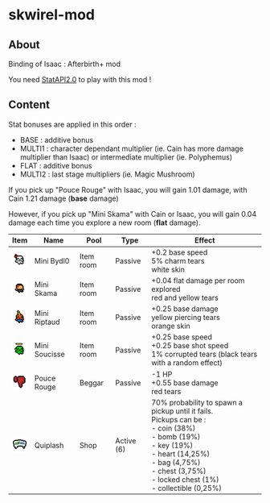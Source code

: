 # skwirel-mod

## About

Binding of Isaac : Afterbirth+ mod

You need [StatAPI2.0](https://steamcommunity.com/sharedfiles/filedetails/?id=1431542487) to play with this mod !

## Content

Stat bonuses are applied in this order :

- BASE : additive bonus
- MULTI1 : character dependant multiplier (ie. Cain has more damage multiplier than Isaac) or intermediate multiplier (ie. Polyphemus)
- FLAT : additive bonus
- MULTI2 : last stage multipliers (ie. Magic Mushroom)

If you pick up "Pouce Rouge" with Isaac, you will gain 1.01 damage, with Cain 1.21 damage (**base** damage)

However, if you pick up "Mini Skama" with Cain or Isaac, you will gain 0.04 damage each time you explore a new room (**flat** damage).

Item                                                            | Name     | Pool | Type      | Effect
--------------------------------------------------------------- | -------- | --- | ------ | -----------
![Bydl0](https://raw.githubusercontent.com/yopox/skwirel-mod/master/resources/gfx/Items/Collectibles/item_bydl0.png) | Mini Bydl0 | Item room | Passive | +0.2 base speed <br> 5% charm tears <br> white skin
![Skama](https://raw.githubusercontent.com/yopox/skwirel-mod/master/resources/gfx/Items/Collectibles/item_skama.png) | Mini Skama | Item room | Passive |  +0.04 flat damage per room explored <br> red and yellow tears
![Riptaud](https://raw.githubusercontent.com/yopox/skwirel-mod/master/resources/gfx/Items/Collectibles/item_ripto.png) | Mini Riptaud | Item room | Passive | +0.25 base damage <br> yellow piercing tears <br> orange skin
![Soucisse](https://raw.githubusercontent.com/yopox/skwirel-mod/master/resources/gfx/Items/Collectibles/item_soucisse.png) | Mini Soucisse | Item room | Passive | +0.25 base speed <br> +0.25 base shot speed <br> 1% corrupted tears (black tears with a random effect)
![Pouce Rouge](https://raw.githubusercontent.com/yopox/skwirel-mod/master/resources/gfx/Items/Collectibles/item_pouceRouge.png) | Pouce Rouge | Beggar | Passive | -1 HP <br> +0.55 base damage <br> red tears
![Quiplash](https://raw.githubusercontent.com/yopox/skwirel-mod/master/resources/gfx/Items/Collectibles/item_quiplash.png) | Quiplash | Shop | Active (6) | 70% probability to spawn a pickup until it fails. <br> Pickups can be : <br> - coin (38%) <br> - bomb (19%) <br> - key (19%) <br> - heart (14,25%) <br> - bag (4,75%) <br> - chest (3,75%) <br> - locked chest (1%) <br> - collectible (0,25%)


<!-- 
## Trinkets

### GTX Titan

```
+ SPD
+ TEARS
```

## Items

### Active

#### Magic Potion (shop)

```
Bonus de dommage pour la salle en cours qui décroît à chaque salle visitée.
Se recharge en 6 salles
```

### Passive

#### SOU6 (treasure) [ok]

```
+ 0.3 SPEED [ok]
+ 1 TEARS [ok]
+ 0.25 TEARS SPEED [ok]
Le personnage est vert [ok]
```

#### YOPOX (treasure)

```
Technology [ok]
+ 1 LUCK [ok]
Costume lunette bleue
Les tirs sont bleus
```

#### ARTHURR (boss)

```
+ % DEVIL DEAL
x 1.3 DMG
Le personnage a la tête d'Arthur
```

#### BOULMAJIK (boss)

```
+ 1 HP
+ 0.35 DMG
+ 1 TEARS
+ 0.15 SPEED
Le personnage rétrécit (au lavage)
```

#### FRANCHISE (?)

```
Le compteur de pièces descend à 0 et le joueur reçoit un bonus de stats proportionnel à la perte de pièces
```

#### PAPA (treasure)

```
Donne 2 familiers aléatoires
- DMG
+ SPEED
```

#### POUSSVER (secret)

```
Poison tears
Acid tears
Les tears sont verts
```

#### POUCE ROUGE (beggar)

```
- 1 HP
Fire tears [ok]
+ 1 coeur noir
+ 0.2 DMG [ok]
Les tears sont rouges
```

#### POCE BLEU (beggar)

```
+ 3 coeurs bleus
+ 0.4 TEARS
```

#### COUSCOUSSIÈRE (treasure)

```
+ DMG
- TEARS SIZE
+ TEARS
Les tears sont jaune foncé
```

#### SIRIL (treasure)

```
+ TEARS
- SPD
+ DMG
```

#### GAMER LAPTOP (shop)

```
+ DMG
+ SPEED
```

#### MACBOOK PRO (shop)

```
+ DMG
- SPEED
+ 2 blue hearts
Les tears sont gris
```

#### SONY VEGAS (shop)

```
+ SPEED
```

### Familiars

#### YOUTUBE (treasure)

```
Lance des piercing tears (logo youtube)
```

#### E-PENSER (treasure)

```
Apparait avec une chance de 1/2 à chaque salle
Lance des tears avec l'effet 20/20 (double tears)
``` -->
